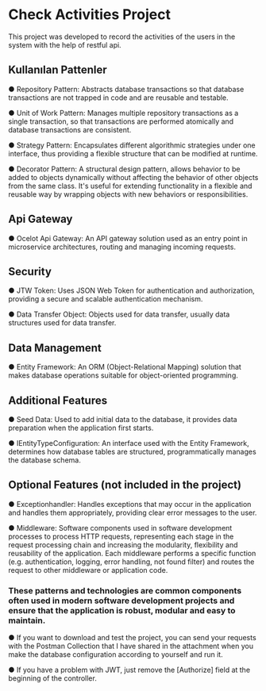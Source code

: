 
# Check Activities Project

This project was developed to record the activities of the users in the system with the help of restful api.

## Kullanılan Pattenler

● Repository Pattern: Abstracts database transactions so that database transactions are not trapped in code and are reusable and testable.

● Unit of Work Pattern: Manages multiple repository transactions as a single transaction, so that transactions are performed atomically and database transactions are consistent.

● Strategy Pattern: Encapsulates different algorithmic strategies under one interface, thus providing a flexible structure that can be modified at runtime.

● Decorator Pattern: A structural design pattern, allows behavior to be added to objects dynamically without affecting the behavior of other objects from the same class. It's useful for extending functionality in a flexible and reusable way by wrapping objects with new behaviors or responsibilities.

## Api Gateway

● Ocelot Api Gateway: An API gateway solution used as an entry point in microservice architectures, routing and managing incoming requests.

## Security

● JTW Token: Uses JSON Web Token for authentication and authorization, providing a secure and scalable authentication mechanism.

● Data Transfer Object: Objects used for data transfer, usually data structures used for data transfer.

## Data Management

● Entity Framework: An ORM (Object-Relational Mapping) solution that makes database operations suitable for object-oriented programming.

## Additional Features

● Seed Data: Used to add initial data to the database, it provides data preparation when the application first starts.

● IEntityTypeConfiguration: An interface used with the Entity Framework, determines how database tables are structured, programmatically manages the database schema. 

## Optional Features (not included in the project)

● Exceptionhandler: Handles exceptions that may occur in the application and handles them appropriately, providing clear error messages to the user.

● Middleware: Software components used in software development processes to process HTTP requests, representing each stage in the request processing chain and increasing the modularity, flexibility and reusability of the application. Each middleware performs a specific function (e.g. authentication, logging, error handling, not found filter) and routes the request to other middleware or application code.


### These patterns and technologies are common components often used in modern software development projects and ensure that the application is robust, modular and easy to maintain.

● If you want to download and test the project, you can send your requests with the Postman Collection that I have shared in the attachment when you make the database configuration according to yourself and run it.

● If you have a problem with JWT, just remove the [Authorize] field at the beginning of the controller.
